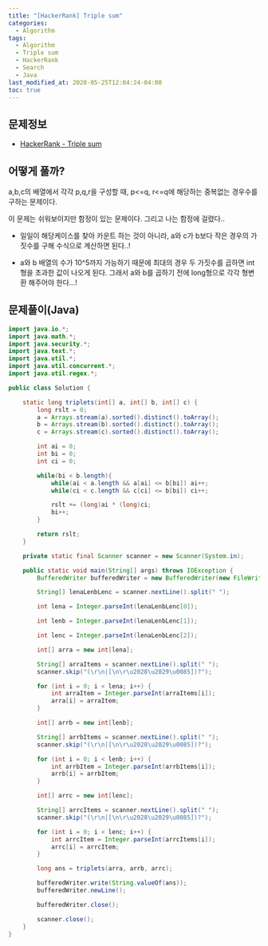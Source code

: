 ```yaml
---
title: "[HackerRank] Triple sum"
categories: 
  - Algorithm
tags:
  - Algorithm
  - Triple sum
  - HackerRank
  - Search
  - Java
last_modified_at: 2020-05-25T12:04:24-04:00
toc: true
---
```

문제정보
-
- [HackerRank - Triple sum](https://www.hackerrank.com/challenges/triple-sum/problem)

어떻게 풀까?
-
a,b,c의 배열에서 각각 p,q,r을 구성할 때, p<=q, r<=q에 해당하는 중복없는 경우수를 구하는 문제이다.

이 문제는 쉬워보이지만 함정이 있는 문제이다. 그리고 나는 함정에 걸렸다..

- 일일이 해당케이스를 찾아 카운트 하는 것이 아니라, a와 c가 b보다 작은 경우의 가짓수를 구해 수식으로 계산하면 된다..!

- a와 b 배열의 수가 10^5까지 가능하기 때문에 최대의 경우 두 가짓수를 곱하면 int형을 초과한 값이 나오게 된다. 그래서 a와 b를 곱하기 전에 long형으로 각각 형변환 해주어야 한다...!

문제풀이(Java)
-
~~~java
import java.io.*;
import java.math.*;
import java.security.*;
import java.text.*;
import java.util.*;
import java.util.concurrent.*;
import java.util.regex.*;

public class Solution {

    static long triplets(int[] a, int[] b, int[] c) {
        long rslt = 0;
        a = Arrays.stream(a).sorted().distinct().toArray();
        b = Arrays.stream(b).sorted().distinct().toArray();
        c = Arrays.stream(c).sorted().distinct().toArray();

        int ai = 0;
        int bi = 0;
        int ci = 0;

        while(bi < b.length){
            while(ai < a.length && a[ai] <= b[bi]) ai++;
            while(ci < c.length && c[ci] <= b[bi]) ci++;

            rslt += (long)ai * (long)ci;
            bi++;
        }

        return rslt;
    }

    private static final Scanner scanner = new Scanner(System.in);

    public static void main(String[] args) throws IOException {
        BufferedWriter bufferedWriter = new BufferedWriter(new FileWriter(System.getenv("OUTPUT_PATH")));

        String[] lenaLenbLenc = scanner.nextLine().split(" ");

        int lena = Integer.parseInt(lenaLenbLenc[0]);

        int lenb = Integer.parseInt(lenaLenbLenc[1]);

        int lenc = Integer.parseInt(lenaLenbLenc[2]);

        int[] arra = new int[lena];

        String[] arraItems = scanner.nextLine().split(" ");
        scanner.skip("(\r\n|[\n\r\u2028\u2029\u0085])?");

        for (int i = 0; i < lena; i++) {
            int arraItem = Integer.parseInt(arraItems[i]);
            arra[i] = arraItem;
        }

        int[] arrb = new int[lenb];

        String[] arrbItems = scanner.nextLine().split(" ");
        scanner.skip("(\r\n|[\n\r\u2028\u2029\u0085])?");

        for (int i = 0; i < lenb; i++) {
            int arrbItem = Integer.parseInt(arrbItems[i]);
            arrb[i] = arrbItem;
        }

        int[] arrc = new int[lenc];

        String[] arrcItems = scanner.nextLine().split(" ");
        scanner.skip("(\r\n|[\n\r\u2028\u2029\u0085])?");

        for (int i = 0; i < lenc; i++) {
            int arrcItem = Integer.parseInt(arrcItems[i]);
            arrc[i] = arrcItem;
        }

        long ans = triplets(arra, arrb, arrc);

        bufferedWriter.write(String.valueOf(ans));
        bufferedWriter.newLine();

        bufferedWriter.close();

        scanner.close();
    }
}
~~~
